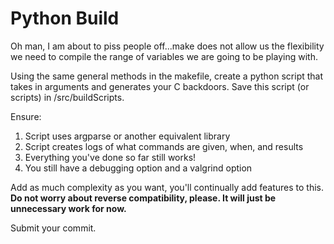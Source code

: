 # Python Build
Oh man, I am about to piss people off...make does not allow us the flexibility we need to compile the range of variables we are going to be playing with. 

Using the same  general methods in the makefile, create a python script that takes in arguments and generates your C backdoors. Save this script (or scripts) in /src/buildScripts.

Ensure:

1. Script uses argparse or another equivalent library
2. Script creates logs of what commands are given, when, and results
3. Everything you've done so far still works!
4. You still have a debugging option and a valgrind option

Add as much complexity as you want, you'll continually add features to this. **Do not worry about reverse compatibility, please. It will just be unnecessary work for now.**

Submit your commit. 